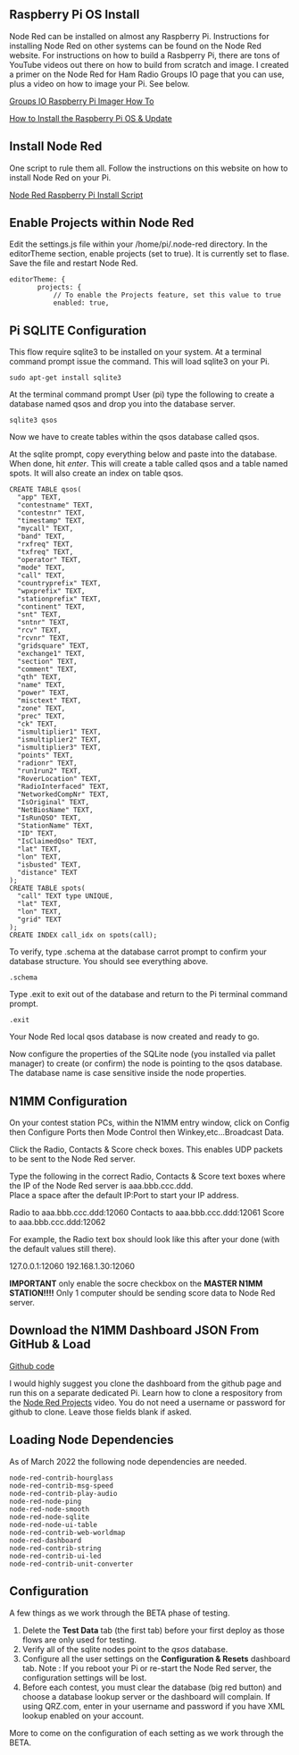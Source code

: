 ## Raspberry Pi OS Install

Node Red can be installed on almost any Raspberry Pi.  Instructions for installing Node Red on other systems can be found on the Node Red website.  For instructions on how to build a Rasbperry Pi, there are tons of YouTube videos out there on how to build from scratch and image.  I created a primer on the Node Red for Ham Radio Groups IO page that you can use, plus a video on how to image your Pi.  See below.

[Groups IO Raspberry Pi Imager How To](https://groups.io/g/nodered-hamradio/message/5426)

[How to Install the Raspberry Pi OS & Update](https://youtu.be/4jNbmGgvT2g)

## Install Node Red

One script to rule them all.  Follow the instructions on this website on how to install Node Red on your Pi.

[Node Red Raspberry Pi Install Script](https://nodered.org/docs/getting-started/raspberrypi)

## Enable Projects within Node Red

Edit the settings.js file within your /home/pi/.node-red directory.  In the editorTheme section, enable projects (set to true).  It is currently set to flase.  Save the file and restart Node Red.  

```
editorTheme: {
       projects: {
           // To enable the Projects feature, set this value to true
           enabled: true,
```

## Pi SQLITE Configuration

This flow require sqlite3 to be installed on your system.  At a terminal command prompt issue the command.  This will load sqlite3 on your Pi.

```
sudo apt-get install sqlite3
```

At the terminal command prompt User (pi) type the following to create a database named qsos and drop you into the database server.

```
sqlite3 qsos
```

Now we have to create tables within the qsos database called qsos.

At the sqlite prompt, copy everything below and paste into the database.  When done, hit *enter*.  This will create a table called qsos and a table named spots.  It will also create an index on table qsos.

```
CREATE TABLE qsos(
  "app" TEXT,
  "contestname" TEXT,
  "contestnr" TEXT,
  "timestamp" TEXT,
  "mycall" TEXT,
  "band" TEXT,
  "rxfreq" TEXT,
  "txfreq" TEXT,
  "operator" TEXT,
  "mode" TEXT,
  "call" TEXT,
  "countryprefix" TEXT,
  "wpxprefix" TEXT,
  "stationprefix" TEXT,
  "continent" TEXT,
  "snt" TEXT,
  "sntnr" TEXT,
  "rcv" TEXT,
  "rcvnr" TEXT,
  "gridsquare" TEXT,
  "exchange1" TEXT,
  "section" TEXT,
  "comment" TEXT,
  "qth" TEXT,
  "name" TEXT,
  "power" TEXT,
  "misctext" TEXT,
  "zone" TEXT,
  "prec" TEXT,
  "ck" TEXT,
  "ismultiplier1" TEXT,
  "ismultiplier2" TEXT,
  "ismultiplier3" TEXT,
  "points" TEXT,
  "radionr" TEXT,
  "run1run2" TEXT,
  "RoverLocation" TEXT,
  "RadioInterfaced" TEXT,
  "NetworkedCompNr" TEXT,
  "IsOriginal" TEXT,
  "NetBiosName" TEXT,
  "IsRunQSO" TEXT,
  "StationName" TEXT,
  "ID" TEXT,
  "IsClaimedQso" TEXT,
  "lat" TEXT,
  "lon" TEXT,
  "isbusted" TEXT,
  "distance" TEXT
);
CREATE TABLE spots(
  "call" TEXT type UNIQUE,
  "lat" TEXT,
  "lon" TEXT,
  "grid" TEXT
);
CREATE INDEX call_idx on spots(call);
```
  
To verify, type .schema at the database carrot prompt to confirm your database structure.  You should see everything above.

```
.schema
```
  
Type .exit to exit out of the database and return to the Pi terminal command prompt.

```
.exit 
```

Your Node Red local qsos database is now created and ready to go.

Now configure the properties of the SQLite node (you installed via pallet manager) to create (or confirm) the node is pointing to the qsos database.  
The database name is case sensitive inside the node properties.  

## N1MM Configuration

On your contest station PCs, within the N1MM entry window, click on Config then Configure Ports then Mode Control then Winkey,etc...Broadcast Data.  

Click the Radio, Contacts & Score check boxes.  This enables UDP packets to be sent to the Node Red server.  

Type the following in the correct Radio, Contacts & Score text boxes where the IP of the Node Red server is aaa.bbb.ccc.ddd.  
Place a space after the default IP:Port to start your IP address.

Radio to aaa.bbb.ccc.ddd:12060
Contacts to aaa.bbb.ccc.ddd:12061
Score to aaa.bbb.ccc.ddd:12062

For example, the Radio text box should look like this after your done (with the default values still there).

127.0.0.1:12060 192.168.1.30:12060

**IMPORTANT** only enable the socre checkbox on the **MASTER N1MM STATION!!!!**  Only 1 computer should be sending score data to Node Red server.

## Download the N1MM Dashboard JSON From GitHub & Load

[Github code](https://github.com/kylekrieg/N1MM-Node-Red-Dashboard)

I would highly suggest you clone the dashboard from the github page and run this on a separate dedicated Pi.  Learn how to clone a respository from the [Node Red Projects](https://youtu.be/Bto2rz7bY3g?t=625) video.  You do not need a username or password for github to clone.  Leave those fields blank if asked.

## Loading Node Dependencies

As of March 2022 the following node dependencies are needed.

```
node-red-contrib-hourglass
node-red-contrib-msg-speed
node-red-contrib-play-audio
node-red-node-ping
node-red-node-smooth
node-red-node-sqlite
node-red-node-ui-table
node-red-contrib-web-worldmap
node-red-dashboard
node-red-contrib-string
node-red-contrib-ui-led
node-red-contrib-unit-converter
```

## Configuration

A few things as we work through the BETA phase of testing.

1) Delete the **Test Data** tab (the first tab) before your first deploy as those flows are only used for testing.
2) Verify all of the sqlite nodes point to the *qsos* database.
3) Configure all the user settings on the **Configuration & Resets** dashboard tab.  Note : If you reboot your Pi or re-start the Node Red server, the configuration settings will be lost.
4) Before each contest, you must clear the database (big red button) and choose a database lookup server or the dashboard will complain.  If using QRZ.com, enter in your username and password if you have XML lookup enabled on your account.  

More to come on the configuration of each setting as we work through the BETA.
